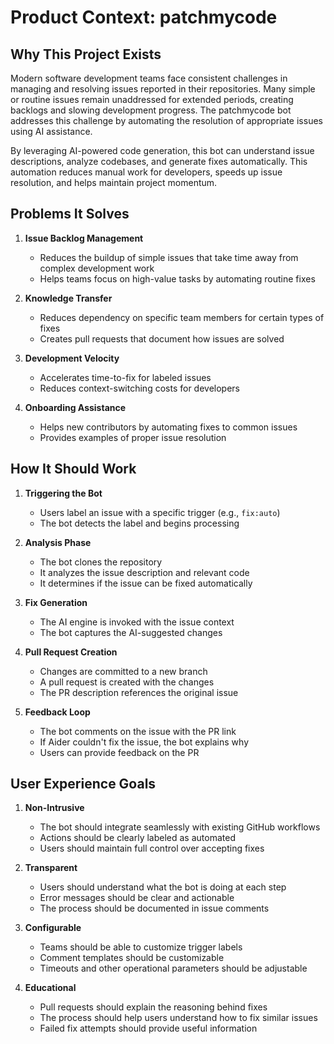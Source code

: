 # Product Context: patchmycode

## Why This Project Exists

Modern software development teams face consistent challenges in managing and resolving issues reported in their repositories. Many simple or routine issues remain unaddressed for extended periods, creating backlogs and slowing development progress. The patchmycode bot addresses this challenge by automating the resolution of appropriate issues using AI assistance.

By leveraging AI-powered code generation, this bot can understand issue descriptions, analyze codebases, and generate fixes automatically. This automation reduces manual work for developers, speeds up issue resolution, and helps maintain project momentum.

## Problems It Solves

1. **Issue Backlog Management**
   - Reduces the buildup of simple issues that take time away from complex development work
   - Helps teams focus on high-value tasks by automating routine fixes

2. **Knowledge Transfer**
   - Reduces dependency on specific team members for certain types of fixes
   - Creates pull requests that document how issues are solved

3. **Development Velocity**
   - Accelerates time-to-fix for labeled issues
   - Reduces context-switching costs for developers

4. **Onboarding Assistance**
   - Helps new contributors by automating fixes to common issues
   - Provides examples of proper issue resolution

## How It Should Work

1. **Triggering the Bot**
   - Users label an issue with a specific trigger (e.g., `fix:auto`)
   - The bot detects the label and begins processing

2. **Analysis Phase**
   - The bot clones the repository
   - It analyzes the issue description and relevant code
   - It determines if the issue can be fixed automatically

3. **Fix Generation**
   - The AI engine is invoked with the issue context
   - The bot captures the AI-suggested changes

4. **Pull Request Creation**
   - Changes are committed to a new branch
   - A pull request is created with the changes
   - The PR description references the original issue

5. **Feedback Loop**
   - The bot comments on the issue with the PR link
   - If Aider couldn't fix the issue, the bot explains why
   - Users can provide feedback on the PR

## User Experience Goals

1. **Non-Intrusive**
   - The bot should integrate seamlessly with existing GitHub workflows
   - Actions should be clearly labeled as automated
   - Users should maintain full control over accepting fixes

2. **Transparent**
   - Users should understand what the bot is doing at each step
   - Error messages should be clear and actionable
   - The process should be documented in issue comments

3. **Configurable**
   - Teams should be able to customize trigger labels
   - Comment templates should be customizable
   - Timeouts and other operational parameters should be adjustable

4. **Educational**
   - Pull requests should explain the reasoning behind fixes
   - The process should help users understand how to fix similar issues
   - Failed fix attempts should provide useful information
